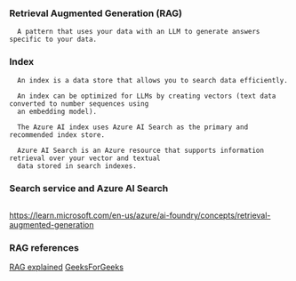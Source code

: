 ### Retrieval Augmented Generation (RAG)
```
  A pattern that uses your data with an LLM to generate answers specific to your data.
```

### Index
```
  An index is a data store that allows you to search data efficiently. 

  An index can be optimized for LLMs by creating vectors (text data converted to number sequences using
  an embedding model).

  The Azure AI index uses Azure AI Search as the primary and recommended index store.

  Azure AI Search is an Azure resource that supports information retrieval over your vector and textual
  data stored in search indexes.

```

### Search service and Azure AI Search
```

```


https://learn.microsoft.com/en-us/azure/ai-foundry/concepts/retrieval-augmented-generation

### RAG references
[RAG explained](https://www.machinelearningplus.com/gen-ai/simple-rag-explained-a-beginners-guide-to-retrieval-augmented-generation/)
[GeeksForGeeks](https://www.geeksforgeeks.org/nlp/what-is-retrieval-augmented-generation-rag/)